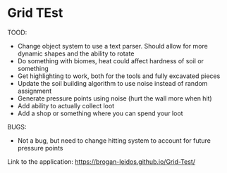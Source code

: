 # Grid TEst

TOOD:
 - Change object system to use a text parser. Should allow for more dynamic shapes and the ability to rotate
 - Do something with biomes, heat could affect hardness of soil or something
 - Get highlighting to work, both for the tools and fully excavated pieces
 - Update the soil building algorithm to use noise instead of random assignment
  - Generate pressure points using noise (hurt the wall more when hit)
 - Add ability to actually collect loot
 - Add a shop or something where you can spend your loot


BUGS:
 - Not a bug, but need to change hitting system to account for future pressure points



Link to the application:
https://brogan-leidos.github.io/Grid-Test/

